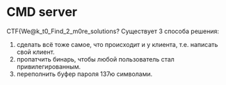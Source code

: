 # CMD server
CTF{We@k_t0_Find_2_m0re_solutions?
Существует 3 способа решения:
1) сделать всё тоже самое, что происходит и у клиента, т.е. написать свой клиент.
2) пропатчить бинарь, чтобы любой пользователь стал привилегированным.
3) переполнить буфер пароля 137ю символами.
